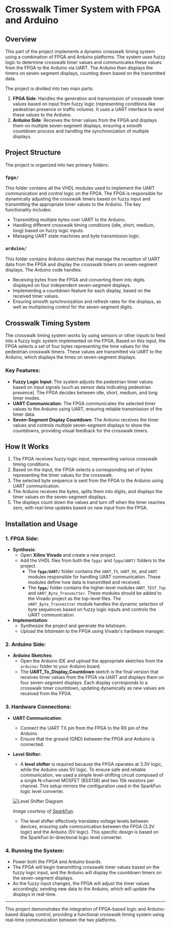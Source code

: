 # Crosswalk Timer System with FPGA and Arduino

## Overview

This part of the project implements a dynamic crosswalk timing system using a combination of FPGA and Arduino platforms. The system uses fuzzy logic to determine crosswalk timer values and communicates these values from the FPGA to the Arduino via UART. The Arduino then displays the timers on seven-segment displays, counting down based on the transmitted data.

The project is divided into two main parts:

1. **FPGA Side**: Handles the generation and transmission of crosswalk timer values based on input from fuzzy logic (representing conditions like pedestrian presence or traffic volume). It uses a UART interface to send these values to the Arduino.
2. **Arduino Side**: Receives the timer values from the FPGA and displays them on multiple seven-segment displays, ensuring a smooth countdown process and handling the synchronization of multiple displays.

## Project Structure

The project is organized into two primary folders:

### `fpga/`
This folder contains all the VHDL modules used to implement the UART communication and control logic on the FPGA. The FPGA is responsible for dynamically adjusting the crosswalk timers based on fuzzy input and transmitting the appropriate timer values to the Arduino. The key functionality includes:
- Transmitting multiple bytes over UART to the Arduino.
- Handling different crosswalk timing conditions (idle, short, medium, long) based on fuzzy logic inputs.
- Managing UART state machines and byte transmission logic.

### `arduino/`
This folder contains Arduino sketches that manage the reception of UART data from the FPGA and display the crosswalk timers on seven-segment displays. The Arduino code handles:
- Receiving bytes from the FPGA and converting them into digits displayed on four independent seven-segment displays.
- Implementing a countdown feature for each display, based on the received timer values.
- Ensuring smooth synchronization and refresh rates for the displays, as well as multiplexing control for the seven-segment digits.

## Crosswalk Timing System

The crosswalk timing system works by using sensors or other inputs to feed into a fuzzy logic system implemented on the FPGA. Based on this input, the FPGA selects a set of four bytes representing the time values for the pedestrian crosswalk timers. These values are transmitted via UART to the Arduino, which displays the times on seven-segment displays.

### Key Features:
- **Fuzzy Logic Input**: The system adjusts the pedestrian timer values based on input signals (such as sensor data indicating pedestrian presence). The FPGA decides between idle, short, medium, and long timer modes.
- **UART Communication**: The FPGA communicates the selected timer values to the Arduino using UART, ensuring reliable transmission of the timer data.
- **Seven-Segment Display Countdown**: The Arduino receives the timer values and controls multiple seven-segment displays to show the countdowns, providing visual feedback for the crosswalk timers.

## How It Works

1. The FPGA receives fuzzy logic input, representing various crosswalk timing conditions.
2. Based on the input, the FPGA selects a corresponding set of bytes representing the timer values for the crosswalk.
3. The selected byte sequence is sent from the FPGA to the Arduino using UART communication.
4. The Arduino receives the bytes, splits them into digits, and displays the timer values on the seven-segment displays.
5. The displays count down the values and turn off when the timer reaches zero, with real-time updates based on new input from the FPGA.

## Installation and Usage

### 1. FPGA Side:
- **Synthesis**: 
  - Open **Xilinx Vivado** and create a new project.
  - Add the VHDL files from both the `fpga/` and `fpga/UART/` folders to the project.
    - The **`fpga/UART/`** folder contains the `UART_TX`, `UART_RX`, and `UART` modules responsible for handling UART communication. These modules define how data is transmitted and received.
    - The **`fpga/`** folder contains the higher-level modules `UART_TEST_Top` and `UART_Byte_Transmitter`. These modules should be added to the Vivado project as the top-level files. The `UART_Byte_Transmitter` module handles the dynamic selection of byte sequences based on fuzzy logic inputs and controls the UART communication.
- **Implementation**: 
  - Synthesize the project and generate the bitstream.
  - Upload the bitstream to the FPGA using Vivado's hardware manager.

### 2. Arduino Side:
- **Arduino Sketches**:
  - Open the Arduino IDE and upload the appropriate sketches from the `arduino/` folder to your Arduino board.
  - The **UART_To_Display_Countdown** sketch is the final version that receives timer values from the FPGA via UART and displays them on four seven-segment displays. Each display corresponds to a crosswalk timer countdown, updating dynamically as new values are received from the FPGA.
  
### 3. Hardware Connections:

- **UART Communication**: 
  - Connect the UART TX pin from the FPGA to the RX pin of the Arduino.
  - Ensure that the ground (GND) between the FPGA and Arduino is connected.

- **Level Shifter**:
  - A **level shifter** is required because the FPGA operates at 3.3V logic, while the Arduino uses 5V logic. To ensure safe and reliable communication, we used a simple level-shifting circuit composed of a single N-channel MOSFET (BSS138) and two 10k resistors per channel. This setup mirrors the configuration used in the SparkFun logic level converter.

  ![Level Shifter Diagram](https://cdn.sparkfun.com/assets/f/3/3/4/4/526842ae757b7f1b128b456f.png)

  *Image courtesy of [SparkFun](https://learn.sparkfun.com/tutorials/bi-directional-logic-level-converter-hookup-guide/all).*

  - The level shifter effectively translates voltage levels between devices, ensuring safe communication between the FPGA (3.3V logic) and the Arduino (5V logic). This specific design is based on the SparkFun bi-directional logic level converter.

  
### 4. Running the System:
- Power both the FPGA and Arduino boards.
- The FPGA will begin transmitting crosswalk timer values based on the fuzzy logic input, and the Arduino will display the countdown timers on the seven-segment displays.
- As the fuzzy input changes, the FPGA will adjust the timer values accordingly, sending new data to the Arduino, which will update the displays in real-time.


---

This project demonstrates the integration of FPGA-based logic and Arduino-based display control, providing a functional crosswalk timing system using real-time communication between the two platforms.

